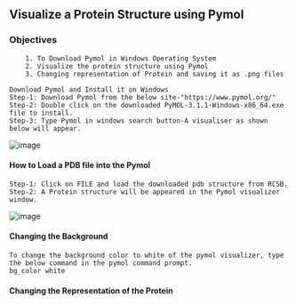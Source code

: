 ## Visualize a Protein Structure using Pymol

### Objectives
```
    1. To Download Pymol in Windows Operating System
    2. Visualize the protein structure using Pymol
    3. Changing representation of Protein and saving it as .png files
  ```

```
Download Pymol and Install it on Windows
Step-1: Download Pymol from the below site-"https://www.pymol.org/"
Step-2: Double click on the downloaded PyMOL-3.1.1-Windows-x86_64.exe file to install.
Step-3: Type Pymol in windows search button-A visualiser as shown below will appear.
```
![image](https://github.com/user-attachments/assets/2b303aab-6f48-4514-8aa6-12a3102ee24b)

#### How to Load a PDB file into the Pymol
```
Step-1: Click on FILE and load the downloaded pdb structure from RCSB.
Step-2: A Protein structure will be appeared in the Pymol visualizer window.
```
![image](https://github.com/user-attachments/assets/657588b4-1610-4a83-b8c7-c6c3b1b5cabd)


#### Changing the Background
```
To change the background color to white of the pymol visualizer, type the below command in the pymol command prompt.
bg_color white
```
#### Changing the Representation of the Protein
